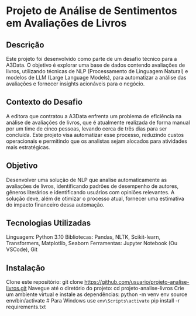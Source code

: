 # Projeto de Análise de Sentimentos em Avaliações de Livros

## Descrição
Este projeto foi desenvolvido como parte de um desafio técnico para a A3Data. O objetivo é explorar uma base de dados contendo avaliações de livros, utilizando técnicas de NLP (Processamento de Linguagem Natural) e modelos de LLM (Large Language Models), para automatizar a análise das avaliações e fornecer insights acionáveis para o negócio.

## Contexto do Desafio
A editora que contratou a A3Data enfrenta um problema de eficiência na análise de avaliações de livros, que é atualmente realizada de forma manual por um time de cinco pessoas, levando cerca de três dias para ser concluída. Este projeto visa automatizar esse processo, reduzindo custos operacionais e permitindo que os analistas sejam alocados para atividades mais estratégicas.

## Objetivo
Desenvolver uma solução de NLP que analise automaticamente as avaliações de livros, identificando padrões de desempenho de autores, gêneros literários e identificando usuários com opiniões relevantes. A solução deve, além de otimizar o processo atual, fornecer uma estimativa do impacto financeiro dessa automação.

## Tecnologias Utilizadas
Linguagem: Python 3.10
Bibliotecas: Pandas, NLTK, Scikit-learn, Transformers, Matplotlib, Seaborn
Ferramentas: Jupyter Notebook (Ou VSCode), Git

## Instalação
Clone este repositório:
git clone https://github.com/usuario/projeto-analise-livros.git
Navegue até o diretório do projeto:
cd projeto-analise-livros
Crie um ambiente virtual e instale as dependências:
python -m venv env
source env/bin/activate  # Para Windows use `env\Scripts\activate`
pip install -r requirements.txt
